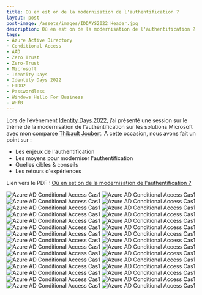 ```yaml
---
title: Où en est on de la modernisation de l'authentification ?
layout: post
post-image: /assets/images/IDDAYS2022_Header.jpg
description: Où en est on de la modernisation de l'authentification ?
tags:
- Azure Active Directory
- Conditional Access
- AAD
- Zero Trust
- Zero-Trust
- Microsoft
- Identity Days
- Identity Days 2022
- FIDO2
- Passwordless
- Windows Hello For Business
- WHfB
---
```


Lors de l’évènement [Identity Days 2022](https://identitydays.com/), j’ai présenté une session sur le thème de la modernisation de l’authentification sur les solutions Microsoft avec mon comparse [Thibault Joubert](https://www.linkedin.com/in/thijoubert/).
A cette occasion, nous avons fait un point sur :
* Les enjeux de l'authentification
* Les moyens pour moderniser l'authentification
* Quelles cibles & conseils
* Les retours d'expériences

Lien vers le PDF : [Où en est on de la modernisation de l'authentification ?](/assets/images/IDDays2022_Modernisation_authentification.pdf)

![Azure AD Conditional Access Cas1](/assets/images/IDDAYS202201.png)
![Azure AD Conditional Access Cas1](/assets/images/IDDAYS202202.png)
![Azure AD Conditional Access Cas1](/assets/images/IDDAYS202203.png)
![Azure AD Conditional Access Cas1](/assets/images/IDDAYS202204.png)
![Azure AD Conditional Access Cas1](/assets/images/IDDAYS202205.png)
![Azure AD Conditional Access Cas1](/assets/images/IDDAYS202206.png)
![Azure AD Conditional Access Cas1](/assets/images/IDDAYS202207.png)
![Azure AD Conditional Access Cas1](/assets/images/IDDAYS202208.png)
![Azure AD Conditional Access Cas1](/assets/images/IDDAYS202209.png)
![Azure AD Conditional Access Cas1](/assets/images/IDDAYS202210.png)
![Azure AD Conditional Access Cas1](/assets/images/IDDAYS202211.png)
![Azure AD Conditional Access Cas1](/assets/images/IDDAYS202212.png)
![Azure AD Conditional Access Cas1](/assets/images/IDDAYS202213.png)
![Azure AD Conditional Access Cas1](/assets/images/IDDAYS202214.png)
![Azure AD Conditional Access Cas1](/assets/images/IDDAYS202215.png)
![Azure AD Conditional Access Cas1](/assets/images/IDDAYS202216.png)
![Azure AD Conditional Access Cas1](/assets/images/IDDAYS202217.png)
![Azure AD Conditional Access Cas1](/assets/images/IDDAYS202218.png)
![Azure AD Conditional Access Cas1](/assets/images/IDDAYS202219.png)
![Azure AD Conditional Access Cas1](/assets/images/IDDAYS202220.png)
![Azure AD Conditional Access Cas1](/assets/images/IDDAYS202221.png)
![Azure AD Conditional Access Cas1](/assets/images/IDDAYS202222.png)
![Azure AD Conditional Access Cas1](/assets/images/IDDAYS202223.png)
![Azure AD Conditional Access Cas1](/assets/images/IDDAYS202224.png)
![Azure AD Conditional Access Cas1](/assets/images/IDDAYS202225.png)
![Azure AD Conditional Access Cas1](/assets/images/IDDAYS202226.png)
![Azure AD Conditional Access Cas1](/assets/images/IDDAYS202227.png)
![Azure AD Conditional Access Cas1](/assets/images/IDDAYS202228.png)
![Azure AD Conditional Access Cas1](/assets/images/IDDAYS202229.png)
![Azure AD Conditional Access Cas1](/assets/images/IDDAYS202230.png)
